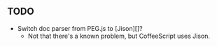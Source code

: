 TODO
----

* Switch doc parser from PEG.js to [Jison][]?
    * Not that there's a known problem, but CoffeeScript uses Jison.
